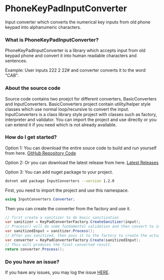 # PhoneKeyPadInputConverter
Input converter which converts the numerical key inputs from old phone keypad into alphanumeric characters.

### What is PhoneKeyPadInputConverter?

PhoneKeyPadInputConverter is a library which accepts input from old keypad phone and convert it into human readable characters and sentences.

Example: 
User inputs 222 2 22# and converter converts it to the word "CAB".

### About the source code
Source code contains two proejct for different converters, BasicConverters and InputConverters. BasicConverters project contain utility/helper style classes which use normal loop/recursive to convert the input. InputConverters is a class library style project with classes such as factory, interpreter and validator. You can import the project and use directly or you can extend it if you need which is not already available. 

### How do I get started?
Option 1: You can download the entire souce code to build and run yourself from here.
[GitHub Repository Code](https://github.com/mgkyawkolwin/PhoneKeypadInputConverter)

Option 2: Or you can download the latest release from here.
[Latest Releases](https://github.com/mgkyawkolwin/PhoneKeypadInputConverter/releases)

Option 3: You can add nuget package to your project.
```bash
dotnet add package InputConverters --version 1.2.0
```

First, you need to import the project and use this namespace.

```csharp
using InputConverters.Converter;
```

Then you can create the converter from the factory and use it.

```csharp
// first create a sanitizer to do basic sanitization
var sanitizer = KeyPadConverterFactory.CreateSanitizer(input);
// Process() will do some fundamental validation and then convert to intermediate result
var sanitizedInput = sanitizer.Process();
// After you sanitized, then pass it to the factory to create the actual converter
var converter = KeyPadConverterFactory.Create(sanitizedInput);
// This will produces the final converted result.
return converter.Process();
```

### Do you have an issue?

If you have any issues, you may log the issue [HERE](https://github.com/mgkyawkolwin/PhoneKeypadInputConverter/issues).